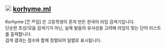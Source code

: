## <img src="https://user-images.githubusercontent.com/68118081/192199446-ecb35afe-2ea0-4f42-bc4c-488f0bd8312c.png" width="20px"> <a href = "http://korhyme.ml">korhyme.ml</a>
Korhyme [ᄒᆞᆫːᄅᆞ임] 은 고등학생이 혼자 만든 한국어 라임 검색기입니다.<br>
단순한 초성/모음 검색기가 아닌, 실제 발음의 유사성을 고려해 라임이 맞는 단어 리스트를 출력합니다.<br>
검색 결과는 점수와 함께 정렬되어 일렬로 표시됩니다.
